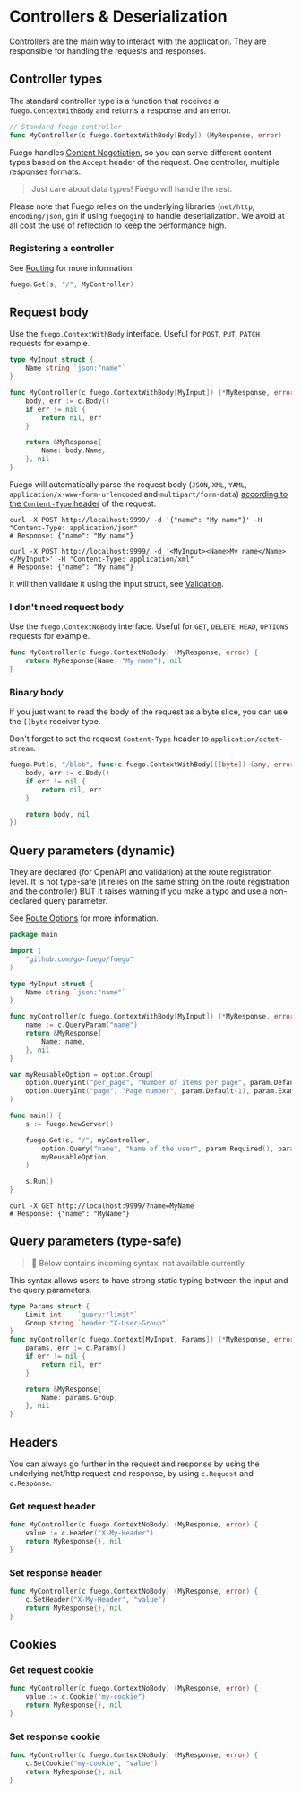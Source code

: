 # Controllers & Deserialization

Controllers are the main way to interact with the application. They are responsible for handling the requests and responses.

## Controller types

The standard controller type is a function that receives a `fuego.ContextWithBody` and returns a response and an error.

```go
// Standard fuego controller
func MyController(c fuego.ContextWithBody[Body]) (MyResponse, error)
```

Fuego handles [Content Negotiation](https://developer.mozilla.org/en-US/docs/Web/HTTP/Content_negotiation), so you can serve different content types based on the `Accept` header of the request. One controller, multiple responses formats.

> Just care about data types! Fuego will handle the rest.

Please note that Fuego relies on the underlying libraries (`net/http`, `encoding/json`, `gin` if using `fuegogin`) to handle deserialization. We avoid at all cost the use of reflection to keep the performance high.

### Registering a controller

See [Routing](./routing.md) for more information.

```go
fuego.Get(s, "/", MyController)
```

## Request body

Use the `fuego.ContextWithBody` interface. Useful for `POST`, `PUT`, `PATCH` requests for example.

```go
type MyInput struct {
    Name string `json:"name"`
}

func MyController(c fuego.ContextWithBody[MyInput]) (*MyResponse, error) {
    body, err := c.Body()
    if err != nil {
        return nil, err
    }

    return &MyResponse{
        Name: body.Name,
    }, nil
}
```

Fuego will automatically parse the request body (`JSON`, `XML`, `YAML`, `application/x-www-form-urlencoded` and `multipart/form-data`) [according to the `Content-Type` header](https://developer.mozilla.org/en-US/docs/Web/HTTP/Headers/Content-Type) of the request.

```curl
curl -X POST http://localhost:9999/ -d '{"name": "My name"}' -H "Content-Type: application/json"
# Response: {"name": "My name"}

curl -X POST http://localhost:9999/ -d '<MyInput><Name>My name</Name></MyInput>' -H "Content-Type: application/xml"
# Response: {"name": "My name"}
```

It will then validate it using the input struct, see [Validation](./validation.md).

### I don't need request body

Use the `fuego.ContextNoBody` interface. Useful for `GET`, `DELETE`, `HEAD`, `OPTIONS` requests for example.

```go
func MyController(c fuego.ContextNoBody) (MyResponse, error) {
    return MyResponse{Name: "My name"}, nil
}
```

### Binary body

If you just want to read the body of the request as a byte slice, you can use the `[]byte` receiver type.

Don't forget to set the request `Content-Type` header to `application/octet-stream`.

```go
fuego.Put(s, "/blob", func(c fuego.ContextWithBody[[]byte]) (any, error) {
	body, err := c.Body()
	if err != nil {
		return nil, err
	}

	return body, nil
})
```

## Query parameters (dynamic)

They are declared (for OpenAPI and validation) at the route registration level. It is not type-safe (it relies on the same string on the route registration and the controller) BUT it raises warning if you make a typo and use a non-declared query parameter.

See [Route Options](./options.md) for more information.

```go
package main

import (
    "github.com/go-fuego/fuego"
)

type MyInput struct {
    Name string `json:"name"`
}

func myController(c fuego.ContextWithBody[MyInput]) (*MyResponse, error) {
    name := c.QueryParam("name")
    return &MyResponse{
        Name: name,
    }, nil
}

var myReusableOption = option.Group(
    option.QueryInt("per_page", "Number of items per page", param.Default(100), param.Example("100 per page", 100)),
    option.QueryInt("page", "Page number", param.Default(1), param.Example("page 9", 9)),
)

func main() {
    s := fuego.NewServer()

    fuego.Get(s, "/", myController,
        option.Query("name", "Name of the user", param.Required(), param.Example("example 1", "Napoleon")),
        myReusableOption,
    )

    s.Run()
}
```

```curl
curl -X GET http://localhost:9999/?name=MyName
# Response: {"name": "MyName"}
```

## Query parameters (type-safe)

> 🚧 Below contains incoming syntax, not available currently

This syntax allows users to have strong static typing between the input and the query parameters.

```go
type Params struct {
    Limit int    `query:"limit"`
    Group string `header:"X-User-Group"`
}
func myController(c fuego.Context[MyInput, Params]) (*MyResponse, error) {
    params, err := c.Params()
    if err != nil {
        return nil, err
    }

    return &MyResponse{
        Name: params.Group,
    }, nil
}
```

## Headers

You can always go further in the request and response by using the underlying net/http request and response, by using `c.Request` and `c.Response`.

### Get request header

```go
func MyController(c fuego.ContextNoBody) (MyResponse, error) {
	value := c.Header("X-My-Header")
	return MyResponse{}, nil
}
```

### Set response header

```go
func MyController(c fuego.ContextNoBody) (MyResponse, error) {
	c.SetHeader("X-My-Header", "value")
	return MyResponse{}, nil
}
```

## Cookies

### Get request cookie

```go
func MyController(c fuego.ContextNoBody) (MyResponse, error) {
	value := c.Cookie("my-cookie")
	return MyResponse{}, nil
}
```

### Set response cookie

```go
func MyController(c fuego.ContextNoBody) (MyResponse, error) {
	c.SetCookie("my-cookie", "value")
	return MyResponse{}, nil
}
```
